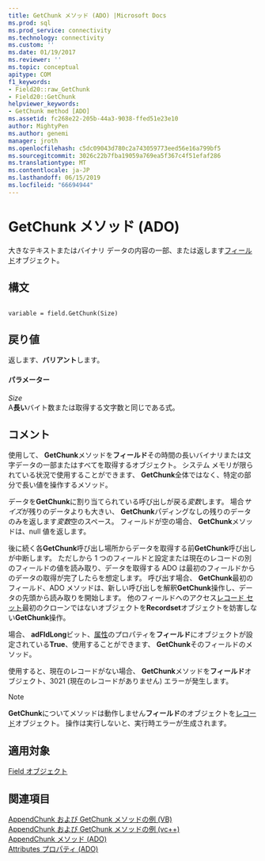 ```yaml
---
title: GetChunk メソッド (ADO) |Microsoft Docs
ms.prod: sql
ms.prod_service: connectivity
ms.technology: connectivity
ms.custom: ''
ms.date: 01/19/2017
ms.reviewer: ''
ms.topic: conceptual
apitype: COM
f1_keywords:
- Field20::raw_GetChunk
- Field20::GetChunk
helpviewer_keywords:
- GetChunk method [ADO]
ms.assetid: fc268e22-205b-44a3-9038-ffed51e23e10
author: MightyPen
ms.author: genemi
manager: jroth
ms.openlocfilehash: c5dc09043d780c2a743059773eed56e16a799bf5
ms.sourcegitcommit: 3026c22b7fba19059a769ea5f367c4f51efaf286
ms.translationtype: MT
ms.contentlocale: ja-JP
ms.lasthandoff: 06/15/2019
ms.locfileid: "66694944"
---
```

# <a name="getchunk-method-ado"></a>GetChunk メソッド (ADO)
大きなテキストまたはバイナリ データの内容の一部、または返します[フィールド](../../../ado/reference/ado-api/field-object.md)オブジェクト。  
  
## <a name="syntax"></a>構文  
  
```  
  
variable = field.GetChunk(Size)  
```  
  
## <a name="return-value"></a>戻り値  
 返します、**バリアント**します。  
  
#### <a name="parameters"></a>パラメーター  
 *Size*  
 A**長い**バイト数または取得する文字数と同じである式。  
  
## <a name="remarks"></a>コメント  
 使用して、 **GetChunk**メソッドを**フィールド**その時間の長いバイナリまたは文字データの一部またはすべてを取得するオブジェクト。 システム メモリが限られている状況で使用することができます、 **GetChunk**全体ではなく、特定の部分で長い値を操作するメソッド。  
  
 データを**GetChunk**に割り当てられている呼び出しが戻る*変数*します。 場合*サイズ*が残りのデータよりも大きい、 **GetChunk**パディングなしの残りのデータのみを返します*変数*空のスペース。 フィールドが空の場合、 **GetChunk**メソッドは、null 値を返します。  
  
 後に続く各**GetChunk**呼び出し場所からデータを取得する前**GetChunk**呼び出しが中断します。 ただしから 1 つのフィールドと設定または現在のレコードの別のフィールドの値を読み取り、データを取得する ADO は最初のフィールドからのデータの取得が完了したらを想定します。 呼び出す場合、 **GetChunk**最初のフィールド、ADO メソッドは、新しい呼び出しを解釈**GetChunk**操作し、データの先頭から読み取りを開始します。 他のフィールドへのアクセス[レコード セット](../../../ado/reference/ado-api/recordset-object-ado.md)最初のクローンではないオブジェクトを**Recordset**オブジェクトを妨害しない**GetChunk**操作。  
  
 場合、 **adFldLong**ビット、[属性](../../../ado/reference/ado-api/attributes-property-ado.md)のプロパティを**フィールド**にオブジェクトが設定されている**True**、使用することができます、 **GetChunk**そのフィールドのメソッド。  
  
 使用すると、現在のレコードがない場合、 **GetChunk**メソッドを**フィールド**オブジェクト、3021 (現在のレコードがありません) エラーが発生します。  
  
> [!NOTE]
>  **GetChunk**についてメソッドは動作しません**フィールド**のオブジェクトを[レコード](../../../ado/reference/ado-api/record-object-ado.md)オブジェクト。 操作は実行しないと、実行時エラーが生成されます。  
  
## <a name="applies-to"></a>適用対象  
 [Field オブジェクト](../../../ado/reference/ado-api/field-object.md)  
  
## <a name="see-also"></a>関連項目  
 [AppendChunk および GetChunk メソッドの例 (VB)](../../../ado/reference/ado-api/appendchunk-and-getchunk-methods-example-vb.md)   
 [AppendChunk および GetChunk メソッドの例 (vc++)](../../../ado/reference/ado-api/appendchunk-and-getchunk-methods-example-vc.md)   
 [AppendChunk メソッド (ADO)](../../../ado/reference/ado-api/appendchunk-method-ado.md)   
 [Attributes プロパティ (ADO)](../../../ado/reference/ado-api/attributes-property-ado.md)
